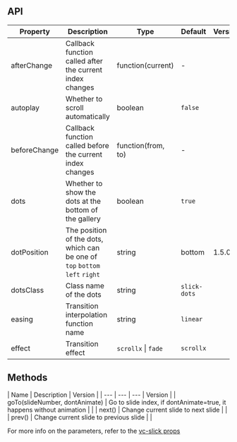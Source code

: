 ## API

| Property | Description | Type | Default | Version |
| --- | --- | --- | --- | --- |
| afterChange | Callback function called after the current index changes | function(current) | - |  |
| autoplay | Whether to scroll automatically | boolean | `false` |  |
| beforeChange | Callback function called before the current index changes | function(from, to) | - |  |
| dots | Whether to show the dots at the bottom of the gallery | boolean | `true` |  |
| dotPosition | The position of the dots, which can be one of `top` `bottom` `left` `right` | string | bottom | 1.5.0 |
| dotsClass | Class name of the dots | string | `slick-dots` |  |
| easing | Transition interpolation function name | string | `linear` |  |
| effect | Transition effect | `scrollx` \| `fade` | `scrollx` |  |

## Methods

| Name | Description | Version | | --- | --- | --- | Version | | goTo(slideNumber, dontAnimate) | Go to slide index, if dontAnimate=true, it happens without animation | | | next() | Change current slide to next slide | | | prev() | Change current slide to previous slide | |

For more info on the parameters, refer to the [vc-slick props](https://github.com/vueComponent/ant-design-vue/blob/master/components/vc-slick/src/default-props.js#L3)
